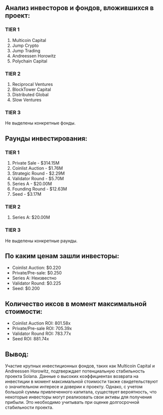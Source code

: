 ## Анализ инвесторов и фондов, вложившихся в проект: 

### TIER 1 
1. Multicoin Capital
2. Jump Crypto
3. Jump Trading
4. Andreessen Horowitz
5. Polychain Capital

### TIER 2 
1. Reciprocal Ventures
2. BlockTower Capital
3. Distributed Global
4. Slow Ventures

### TIER 3 
Не выделены конкретные фонды.

## Раунды инвестирования: 

### TIER 1 
1. Private Sale - $314.15M
2. Coinlist Auction - $1.76M
3. Strategic Round - $2.29M
4. Validator Round - $5.70M
5. Series A - $20.00M
6. Founding Round - $12.63M
7. Seed - $3.17M

### TIER 2 
1. Series A: $20.00M

### TIER 3 
Не выделены конкретные раунды.

## По каким ценам зашли инвесторы:
- Coinlist Auction: $0.220
- Private/Pre-sale: $0.250
- Series A: Неизвестно
- Validator Round: $0.225
- Seed: $0.200

## Количество иксов в момент максимальной стоимости:
- Coinlist Auction ROI: 801.58x
- Private/Pre-sale ROI: 705.39x
- Validator Round ROI: 783.77x
- Seed ROI: 881.74x

## Вывод:
Участие крупных инвестиционных фондов, таких как Multicoin Capital и Andreessen Horowitz, подтверждает потенциальную стабильность проекта Solana. Данные о высоких коэффициентах возврата на инвестиции в момент максимальной стоимости также свидетельствуют о значительном интересе и доверии к проекту. Однако, с учетом большой суммы привлеченного капитала, существует вероятность, что некоторые инвесторы могут реализовать свои активы для получения прибыли. Это необходимо учитывать при оценке долгосрочной стабильности проекта.
